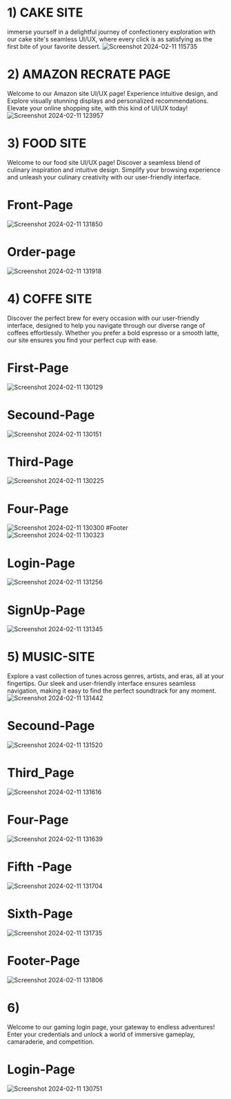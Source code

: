 
# 1) CAKE SITE
immerse yourself in a delightful journey of confectionery exploration with our cake site's seamless UI/UX, where every click is as satisfying as the first bite of your favorite dessert.
![Screenshot 2024-02-11 115735](https://github.com/yadnitagedam/UI-UX-DESIGN/assets/149067592/5310fed8-ce06-4987-9304-ac67f58cc6e4)

# 2) AMAZON RECRATE PAGE
Welcome to our Amazon site UI/UX page! Experience  intuitive design, and Explore visually stunning displays and personalized recommendations. Elevate your online shopping site, with this kind of UI/UX today!
![Screenshot 2024-02-11 123957](https://github.com/yadnitagedam/UI-UX-DESIGN/assets/149067592/c7bdcfcc-61d2-4da9-a303-3bfd58371fd7)

# 3) FOOD SITE
Welcome to our food site UI/UX page! Discover a seamless blend of culinary inspiration and intuitive design. Simplify your browsing experience and unleash your culinary creativity with our user-friendly interface.
# Front-Page
![Screenshot 2024-02-11 131850](https://github.com/yadnitagedam/UI-UX-DESIGN/assets/149067592/260287a2-9dca-4733-b0f5-952cdea51854)
# Order-page
![Screenshot 2024-02-11 131918](https://github.com/yadnitagedam/UI-UX-DESIGN/assets/149067592/90da38ad-07ae-415b-a392-4264584dbd57)

# 4) COFFE SITE
Discover the perfect brew for every occasion with our user-friendly interface, designed to help you navigate through our diverse range of coffees effortlessly. Whether you prefer a bold espresso or a smooth latte, our site ensures you find your perfect cup with ease.
# First-Page
![Screenshot 2024-02-11 130129](https://github.com/yadnitagedam/UI-UX-DESIGN/assets/149067592/81e34e13-528f-452c-8fa4-24460999b02c)
# Secound-Page
![Screenshot 2024-02-11 130151](https://github.com/yadnitagedam/UI-UX-DESIGN/assets/149067592/91aa8452-6ca6-4451-bb0d-e321e52fcdd6)
# Third-Page
![Screenshot 2024-02-11 130225](https://github.com/yadnitagedam/UI-UX-DESIGN/assets/149067592/ca6148e3-d960-4673-a3c5-d5f6d96369d0)
# Four-Page
![Screenshot 2024-02-11 130300](https://github.com/yadnitagedam/UI-UX-DESIGN/assets/149067592/c2f55165-21c2-4a10-b782-cd78a95b73bd)
#Footer
![Screenshot 2024-02-11 130323](https://github.com/yadnitagedam/UI-UX-DESIGN/assets/149067592/988576a0-d414-4c9e-bfa8-d8d5433bee2e)
# Login-Page
![Screenshot 2024-02-11 131256](https://github.com/yadnitagedam/UI-UX-DESIGN/assets/149067592/9845acd0-72ee-42fa-8531-06e858068aa4)
# SignUp-Page
![Screenshot 2024-02-11 131345](https://github.com/yadnitagedam/UI-UX-DESIGN/assets/149067592/e770d836-dfbd-4214-adde-571deb6f5a29)

# 5) MUSIC-SITE
Explore a vast collection of tunes across genres, artists, and eras, all at your fingertips. Our sleek and user-friendly interface ensures seamless navigation, making it easy to find the perfect soundtrack for any moment.
![Screenshot 2024-02-11 131442](https://github.com/yadnitagedam/UI-UX-DESIGN/assets/149067592/77ea3725-bf35-43a7-b600-1f86dc46fee2)
# Secound-Page
![Screenshot 2024-02-11 131520](https://github.com/yadnitagedam/UI-UX-DESIGN/assets/149067592/e6e59150-246b-4b44-b0fd-d4191f915939)
# Third_Page
![Screenshot 2024-02-11 131616](https://github.com/yadnitagedam/UI-UX-DESIGN/assets/149067592/c5dd593d-edd8-48ab-8c3f-7cb5002932f0)
# Four-Page
![Screenshot 2024-02-11 131639](https://github.com/yadnitagedam/UI-UX-DESIGN/assets/149067592/979eebcf-9680-4098-85a8-f9edb7b21216)
# Fifth -Page
![Screenshot 2024-02-11 131704](https://github.com/yadnitagedam/UI-UX-DESIGN/assets/149067592/afd79949-06f4-4c5e-ba99-ce030f7276b6)
# Sixth-Page
![Screenshot 2024-02-11 131735](https://github.com/yadnitagedam/UI-UX-DESIGN/assets/149067592/ace660af-2f7d-4059-afea-6dde6964d790)
# Footer-Page
![Screenshot 2024-02-11 131806](https://github.com/yadnitagedam/UI-UX-DESIGN/assets/149067592/de4b93ea-3d55-4405-93df-74056f80cf83)

# 6)
Welcome to our gaming login page, your gateway to endless adventures! Enter your credentials and unlock a world of immersive gameplay, camaraderie, and competition.
# Login-Page
![Screenshot 2024-02-11 130751](https://github.com/yadnitagedam/UI-UX-DESIGN/assets/149067592/f89d6ae3-7241-4f17-9967-42274ab49238)






















